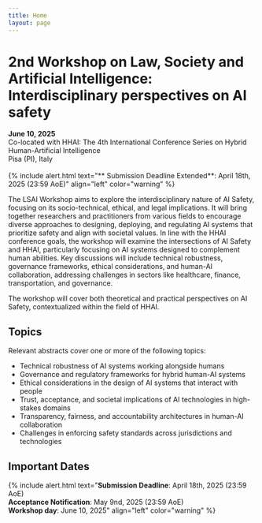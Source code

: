 ```yaml
---
title: Home
layout: page
---
```


# 2nd Workshop on Law, Society and Artificial Intelligence: Interdisciplinary perspectives on AI safety
**June 10, 2025**<br>
Co-located with HHAI: The 4th International Conference Series on Hybrid Human-Artificial Intelligence<br> 
Pisa (PI), Italy
<br>
<br>
{% include alert.html text="** Submission Deadline Extended**: April 18th, 2025 (23:59 AoE)" align="left" color="warning" %}

The LSAI Workshop aims to explore the interdisciplinary nature of AI Safety, focusing on its socio-technical, ethical, and legal implications.
It will bring together researchers and practitioners from various fields to encourage diverse approaches to designing, deploying, and regulating AI systems that prioritize safety and align with societal values.
In line with the HHAI conference goals, the workshop will examine the intersections of AI Safety and HHAI, particularly focusing on AI systems designed to complement human abilities. Key discussions will include technical robustness, governance frameworks, ethical considerations, and human-AI collaboration, addressing challenges in sectors like healthcare, finance, transportation, and governance. 

The workshop will cover both theoretical and practical perspectives on AI Safety, contextualized within the field of HHAI.

## Topics 
Relevant abstracts cover one or more of the following topics:
- Technical robustness of AI systems working alongside humans
- Governance and regulatory frameworks for hybrid human-AI systems
- Ethical considerations in the design of AI systems that interact with people
- Trust, acceptance, and societal implications of AI technologies in high-stakes domains
- Transparency, fairness, and accountability architectures in human-AI collaboration
- Challenges in enforcing safety standards across jurisdictions and technologies

## Important Dates
{% include alert.html text="**Submission Deadline**: April 18th, 2025 (23:59 AoE)<br>
**Acceptance Notification**: May 9nd, 2025 (23:59 AoE)<br>
**Workshop day**: June 10, 2025" align="left" color="warning" %}

